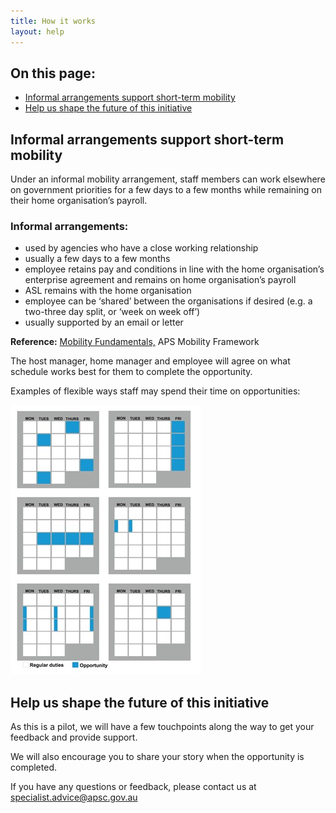 ```yaml
---
title: How it works
layout: help
---
```


<nav class="au-inpage-nav-links" aria-label="in page navigation">
  <h2 class="au-inpage-nav-links__heading">On this page:</h2>
  <ul class="au-link-list">
    <li><a href="#Informal-arrangements-support-short-term-mobility">Informal arrangements support short-term mobility</a></li>
    <li><a href="#Help-us-shape-the-future-of-this-initiative">Help us shape the future of this initiative</a></li>
  </ul>
</nav>

## <span id="Informal-arrangements-support-short-term-mobility">Informal arrangements support short-term mobility</span>

Under an informal mobility arrangement, staff members can work elsewhere on government priorities for a few days to a few months while remaining on their home organisation’s payroll. 

### Informal arrangements:

- used by agencies who have a close working relationship
- usually a few days to a few months
- employee retains pay and conditions in line with the home organisation’s enterprise agreement and remains on home organisation’s payroll
- ASL remains with the home organisation
- employee can be ‘shared’ between the organisations if desired (e.g. a two-three day split, or ‘week on week off’)
- usually supported by an email or letter

**Reference:** <a href="https://www.apsc.gov.au/initiatives-and-programs/aps-mobility-framework/mobility-fundamentals" target="_blank" rel="external noreferrer">Mobility Fundamentals,</a> APS Mobility Framework

The host manager, home manager and employee will agree on what schedule works best for them to complete the opportunity. 

Examples of flexible ways staff may spend their time on opportunities:

![An image of six calendars showing different ways of chunking down work over the course of a month.](/calendar.jpg) 

## <span id="Help-us-shape-the-future-of-this-initiative">Help us shape the future of this initiative</span> 

As this is a pilot, we will have a few touchpoints along the way to get your feedback and provide support. 

We will also encourage you to share your story when the opportunity is completed.

If you have any questions or feedback, please contact us at <a href="mailto:specialist.advice@apsc.gov.au" target="_blank" rel="external noreferrer">specialist.advice@apsc.gov.au</a>
